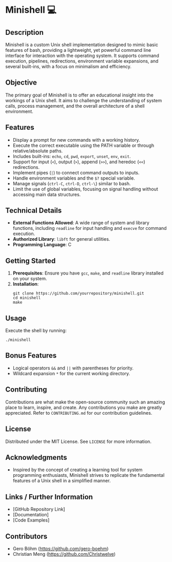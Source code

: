 # Minishell :computer:

## Description
Minishell is a custom Unix shell implementation designed to mimic basic features of bash, providing a lightweight, yet powerful command line interface for interaction with the operating system. It supports command execution, pipelines, redirections, environment variable expansions, and several built-ins, with a focus on minimalism and efficiency.

## Objective
The primary goal of Minishell is to offer an educational insight into the workings of a Unix shell. It aims to challenge the understanding of system calls, process management, and the overall architecture of a shell environment.

## Features
- Display a prompt for new commands with a working history.
- Execute the correct executable using the PATH variable or through relative/absolute paths.
- Includes built-ins: `echo`, `cd`, `pwd`, `export`, `unset`, `env`, `exit`.
- Support for input (`<`), output (`>`), append (`>>`), and heredoc (`<<`) redirections.
- Implement pipes (`|`) to connect command outputs to inputs.
- Handle environment variables and the `$?` special variable.
- Manage signals (`ctrl-C`, `ctrl-D`, `ctrl-\`) similar to bash.
- Limit the use of global variables, focusing on signal handling without accessing main data structures.

## Technical Details
- **External Functions Allowed**: A wide range of system and library functions, including `readline` for input handling and `execve` for command execution.
- **Authorized Library**: `libft` for general utilities.
- **Programming Language**: C

## Getting Started
1. **Prerequisites**: Ensure you have `gcc`, `make`, and `readline` library installed on your system.
2. **Installation**:
    ```shell
    git clone https://github.com/yourrepository/minishell.git
    cd minishell
    make
    ```

## Usage
Execute the shell by running:
```shell
./minishell
```

## Bonus Features
- Logical operators `&&` and `||` with parentheses for priority.
- Wildcard expansion `*` for the current working directory.

## Contributing
Contributions are what make the open-source community such an amazing place to learn, inspire, and create. Any contributions you make are greatly appreciated. Refer to `CONTRIBUTING.md` for our contribution guidelines.

## License
Distributed under the MIT License. See `LICENSE` for more information.

## Acknowledgments
- Inspired by the concept of creating a learning tool for system programming enthusiasts, Minishell strives to replicate the fundamental features of a Unix shell in a simplified manner.

## Links / Further Information
- [GitHub Repository Link]
- [Documentation]
- [Code Examples]

## Contributors
- Gero Böhm (https://github.com/gero-boehm)
- Christian Meng (https://github.com/Christwelve)
